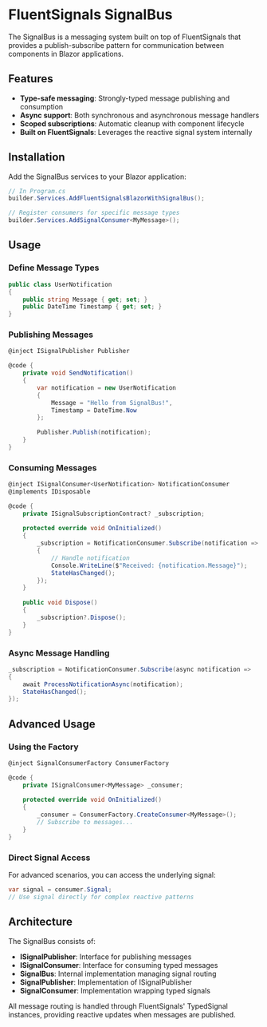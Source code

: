 # FluentSignals SignalBus

The SignalBus is a messaging system built on top of FluentSignals that provides a publish-subscribe pattern for communication between components in Blazor applications.

## Features

- **Type-safe messaging**: Strongly-typed message publishing and consumption
- **Async support**: Both synchronous and asynchronous message handlers
- **Scoped subscriptions**: Automatic cleanup with component lifecycle
- **Built on FluentSignals**: Leverages the reactive signal system internally

## Installation

Add the SignalBus services to your Blazor application:

```csharp
// In Program.cs
builder.Services.AddFluentSignalsBlazorWithSignalBus();

// Register consumers for specific message types
builder.Services.AddSignalConsumer<MyMessage>();
```

## Usage

### Define Message Types

```csharp
public class UserNotification
{
    public string Message { get; set; }
    public DateTime Timestamp { get; set; }
}
```

### Publishing Messages

```csharp
@inject ISignalPublisher Publisher

@code {
    private void SendNotification()
    {
        var notification = new UserNotification
        {
            Message = "Hello from SignalBus!",
            Timestamp = DateTime.Now
        };
        
        Publisher.Publish(notification);
    }
}
```

### Consuming Messages

```csharp
@inject ISignalConsumer<UserNotification> NotificationConsumer
@implements IDisposable

@code {
    private ISignalSubscriptionContract? _subscription;
    
    protected override void OnInitialized()
    {
        _subscription = NotificationConsumer.Subscribe(notification =>
        {
            // Handle notification
            Console.WriteLine($"Received: {notification.Message}");
            StateHasChanged();
        });
    }
    
    public void Dispose()
    {
        _subscription?.Dispose();
    }
}
```

### Async Message Handling

```csharp
_subscription = NotificationConsumer.Subscribe(async notification =>
{
    await ProcessNotificationAsync(notification);
    StateHasChanged();
});
```

## Advanced Usage

### Using the Factory

```csharp
@inject SignalConsumerFactory ConsumerFactory

@code {
    private ISignalConsumer<MyMessage> _consumer;
    
    protected override void OnInitialized()
    {
        _consumer = ConsumerFactory.CreateConsumer<MyMessage>();
        // Subscribe to messages...
    }
}
```

### Direct Signal Access

For advanced scenarios, you can access the underlying signal:

```csharp
var signal = consumer.Signal;
// Use signal directly for complex reactive patterns
```

## Architecture

The SignalBus consists of:

- **ISignalPublisher**: Interface for publishing messages
- **ISignalConsumer<T>**: Interface for consuming typed messages
- **SignalBus**: Internal implementation managing signal routing
- **SignalPublisher**: Implementation of ISignalPublisher
- **SignalConsumer<T>**: Implementation wrapping typed signals

All message routing is handled through FluentSignals' TypedSignal<T> instances, providing reactive updates when messages are published.